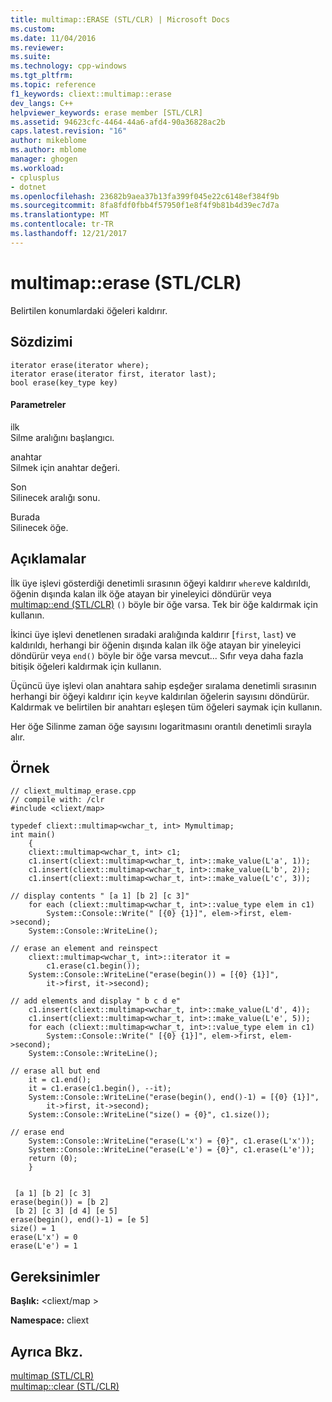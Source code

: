 ```yaml
---
title: multimap::ERASE (STL/CLR) | Microsoft Docs
ms.custom: 
ms.date: 11/04/2016
ms.reviewer: 
ms.suite: 
ms.technology: cpp-windows
ms.tgt_pltfrm: 
ms.topic: reference
f1_keywords: cliext::multimap::erase
dev_langs: C++
helpviewer_keywords: erase member [STL/CLR]
ms.assetid: 94623cfc-4464-44a6-afd4-90a36828ac2b
caps.latest.revision: "16"
author: mikeblome
ms.author: mblome
manager: ghogen
ms.workload:
- cplusplus
- dotnet
ms.openlocfilehash: 23682b9aea37b13fa399f045e22c6148ef384f9b
ms.sourcegitcommit: 8fa8fdf0fbb4f57950f1e8f4f9b81b4d39ec7d7a
ms.translationtype: MT
ms.contentlocale: tr-TR
ms.lasthandoff: 12/21/2017
---
```

# <a name="multimaperase-stlclr"></a>multimap::erase (STL/CLR)
Belirtilen konumlardaki öğeleri kaldırır.  
  
## <a name="syntax"></a>Sözdizimi  
  
```  
iterator erase(iterator where);  
iterator erase(iterator first, iterator last);  
bool erase(key_type key)  
```  
  
#### <a name="parameters"></a>Parametreler  
 ilk  
 Silme aralığını başlangıcı.  
  
 anahtar  
 Silmek için anahtar değeri.  
  
 Son  
 Silinecek aralığı sonu.  
  
 Burada  
 Silinecek öğe.  
  
## <a name="remarks"></a>Açıklamalar  
 İlk üye işlevi gösterdiği denetimli sırasının öğeyi kaldırır `where`ve kaldırıldı, öğenin dışında kalan ilk öğe atayan bir yineleyici döndürür veya [multimap::end (STL/CLR)](../dotnet/multimap-end-stl-clr.md) `()` böyle bir öğe varsa. Tek bir öğe kaldırmak için kullanın.  
  
 İkinci üye işlevi denetlenen sıradaki aralığında kaldırır [`first`, `last`) ve kaldırıldı, herhangi bir öğenin dışında kalan ilk öğe atayan bir yineleyici döndürür veya `end()` böyle bir öğe varsa mevcut... Sıfır veya daha fazla bitişik öğeleri kaldırmak için kullanın.  
  
 Üçüncü üye işlevi olan anahtara sahip eşdeğer sıralama denetimli sırasının herhangi bir öğeyi kaldırır için `key`ve kaldırılan öğelerin sayısını döndürür. Kaldırmak ve belirtilen bir anahtarı eşleşen tüm öğeleri saymak için kullanın.  
  
 Her öğe Silinme zaman öğe sayısını logaritmasını orantılı denetimli sırayla alır.  
  
## <a name="example"></a>Örnek  
  
```  
// cliext_multimap_erase.cpp   
// compile with: /clr   
#include <cliext/map>   
  
typedef cliext::multimap<wchar_t, int> Mymultimap;   
int main()   
    {   
    cliext::multimap<wchar_t, int> c1;   
    c1.insert(cliext::multimap<wchar_t, int>::make_value(L'a', 1));   
    c1.insert(cliext::multimap<wchar_t, int>::make_value(L'b', 2));   
    c1.insert(cliext::multimap<wchar_t, int>::make_value(L'c', 3));   
  
// display contents " [a 1] [b 2] [c 3]"   
    for each (cliext::multimap<wchar_t, int>::value_type elem in c1)   
        System::Console::Write(" [{0} {1}]", elem->first, elem->second);   
    System::Console::WriteLine();   
  
// erase an element and reinspect   
    cliext::multimap<wchar_t, int>::iterator it =   
        c1.erase(c1.begin());   
    System::Console::WriteLine("erase(begin()) = [{0} {1}]",   
        it->first, it->second);   
  
// add elements and display " b c d e"   
    c1.insert(cliext::multimap<wchar_t, int>::make_value(L'd', 4));   
    c1.insert(cliext::multimap<wchar_t, int>::make_value(L'e', 5));   
    for each (cliext::multimap<wchar_t, int>::value_type elem in c1)   
        System::Console::Write(" [{0} {1}]", elem->first, elem->second);   
    System::Console::WriteLine();   
  
// erase all but end   
    it = c1.end();   
    it = c1.erase(c1.begin(), --it);   
    System::Console::WriteLine("erase(begin(), end()-1) = [{0} {1}]",   
        it->first, it->second);   
    System::Console::WriteLine("size() = {0}", c1.size());   
  
// erase end   
    System::Console::WriteLine("erase(L'x') = {0}", c1.erase(L'x'));   
    System::Console::WriteLine("erase(L'e') = {0}", c1.erase(L'e'));   
    return (0);   
    }  
  
```  
  
```Output  
 [a 1] [b 2] [c 3]  
erase(begin()) = [b 2]  
 [b 2] [c 3] [d 4] [e 5]  
erase(begin(), end()-1) = [e 5]  
size() = 1  
erase(L'x') = 0  
erase(L'e') = 1  
```  
  
## <a name="requirements"></a>Gereksinimler  
 **Başlık:** \<cliext/map >  
  
 **Namespace:** cliext  
  
## <a name="see-also"></a>Ayrıca Bkz.  
 [multimap (STL/CLR)](../dotnet/multimap-stl-clr.md)   
 [multimap::clear (STL/CLR)](../dotnet/multimap-clear-stl-clr.md)
